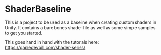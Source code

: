 # ShaderBaseline
This is a project to be used as a baseline when creating custom shaders in Unity. It contains a bare bones shader file as well as some simple samples to get you started.

This goes hand in hand with the tutorials here: https://gamedevbill.com/shader-series/

